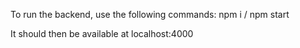 To run the backend, use the following commands: npm i / npm start

It should then be available at localhost:4000
